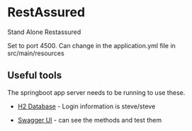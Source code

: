 # RestAssured
Stand Alone Restassured

Set to port 4500.  Can change in the application.yml file in src/main/resources

## Useful tools
The springboot app server needs to be running to use these.

* [H2 Database](http://localhost:4500/h2) - Login information is steve/steve

* [Swagger UI](http://localhost:4500/swagger-ui.html) - can see the methods and test them

